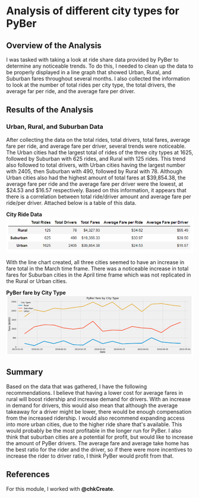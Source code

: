 # Analysis of different city types for PyBer
## Overview of the Analysis
I was tasked with taking a look at ride share data provided by PyBer to determine any noticeable trends. To do this, I needed to
clean up the data to be properly displayed in a line graph that showed Urban, Rural, and Suburban fares throughout several months. I also
collected the information to look at the number of total rides per city type, the total drivers, the average far per ride, and the average
fare per driver.
## Results of the Analysis
### Urban, Rural, and Suburban Data
After collecting the data on the total rides, total drivers, total fares, average fare per ride, and average fare per driver, several
trends were noticeable. The Urban cities had the largest total of rides of the three city types at 1625, followed by Suburban with 625 rides, and Rural with 125 rides. This trend also followed to total drivers, with Urban cities having the largest number with 2405, then
Suburban with 490, followed by Rural with 78. Although Urban cities also had the highest amount of total fares at $39,854.38, the average fare per ride and the average fare per driver were the lowest, at $24.53 and $16.57 respectively. Based on this information, it appears
that there is a correlation between total ride/driver amount and average fare per ride/per driver. Attached below is a table of this data.

**City Ride Data**
![City ride data](https://github.com/swlim314/PyBer_Analysis_Week_5/blob/84ede77eb66b2131304f335476ad0230ba81c521/analysis/City%20ride%20data.png)

With the line chart created, all three cities seemed to have an increase in fare total in the March time frame. There was a noticeable
increase in total fares for Suburban cities in the April time frame which was not replicated in the Rural or Urban cities.

**PyBer fare by City Type**
![PyBer fare by City Type](https://github.com/swlim314/PyBer_Analysis_Week_5/blob/09685747f0dd5a0bae016dc9364897a1f82fc164/analysis/PyBer%20fare%20by%20City%20Type.png)

## Summary
Based on the data that was gathered, I have the following recommendations. I believe that having a lower cost for average fares in rural
will boost ridership and increase demand for drivers. With an increase in demand for drivers, this would also mean that although 
the average takeaway for a driver might be lower, there would be enough compensation from the increased ridership. I would also 
recommend expanding access into more urban cities, due to the higher ride share that's available. This would probably be the most 
profitable in the longer run for PyBer. I also think that suburban cities are a potential for profit, but would like to increase 
the amount of PyBer drivers. The average fare and average take home has the best ratio for the rider and the driver, so if there 
were more incentives to increase the rider to driver ratio, I think PyBer would profit from that.

## References
For this module, I worked with **@chkCreate**.

